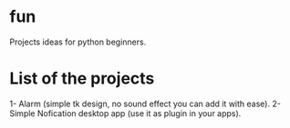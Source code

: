 # fun
Projects ideas for python beginners. 

# List of the projects
1- Alarm (simple tk design, no sound effect you can add it with ease).
2- Simple Nofication desktop app (use it as plugin in your apps).
